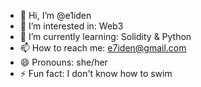 - 👋 Hi, I’m @e1iden
- 👀 I’m interested in: Web3
- 🌱 I’m currently learning: Solidity & Python
- 📫 How to reach me: e7iden@gmail.com
- 😄 Pronouns: she/her
- ⚡ Fun fact: I don't know how to swim

<!---
e1iden/e1iden is a ✨ special ✨ repository because its `README.md` (this file) appears on your GitHub profile.
You can click the Preview link to take a look at your changes.
--->
